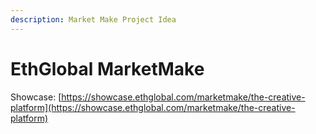 ```yaml
---
description: Market Make Project Idea
---
```


# EthGlobal MarketMake

Showcase: [https://showcase.ethglobal.com/marketmake/the-creative-platform](https://showcase.ethglobal.com/marketmake/the-creative-platform)

